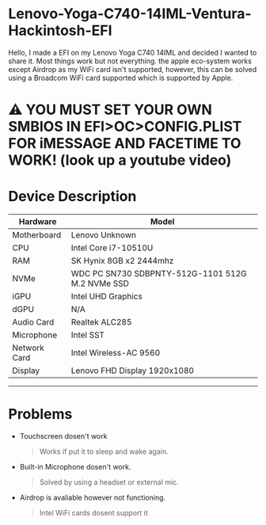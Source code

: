 # Lenovo-Yoga-C740-14IML-Ventura-Hackintosh-EFI
Hello, I made a EFI on my Lenovo Yoga C740 14IML and decided I wanted to share it. Most things work but not everything. the apple eco-system works except Airdrop as my WiFi card isn't supported, however, this can be solved using a Broadcom WiFi card supported which is supported by Apple.

# :warning: YOU MUST SET YOUR OWN SMBIOS IN EFI>OC>CONFIG.PLIST FOR iMESSAGE AND FACETIME TO WORK! (look up a youtube video)

# **Device Description**
| Hardware    | Model |
| ---      | ---       |
| Motherboard | Lenovo Unknown       |
|CPU  | Intel Core i7-10510U        |
|RAM | SK Hynix 8GB x2 2444mhz|
|NVMe | WDC PC SN730 SDBPNTY-512G-1101 512G M.2 NVMe SSD |
|iGPU | Intel UHD Graphics |
|dGPU | N/A |
|Audio Card | Realtek ALC285 |
| Microphone | Intel SST |
| Network Card | Intel Wireless-AC 9560 |
| Display | Lenovo FHD Display 1920x1080 |

--------

# **Problems**

- Touchscreen dosen't work
  > Works if put it to sleep and wake again.
  
- Built-in Microphone dosen't work.
  > Solved by using a headset or external mic.

- Airdrop is avaliable however not functioning.
  > Intel WiFi cards dosent support it
